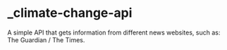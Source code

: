 # _climate-change-api
A simple API that gets information from different news websites, such as: The Guardian / The Times.
